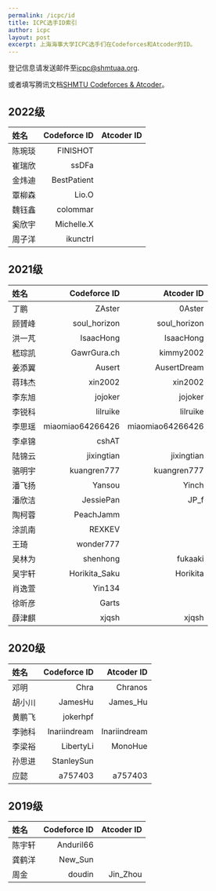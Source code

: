 ```yaml
---
permalink: /icpc/id
title: ICPC选手ID索引
author: icpc
layout: post
excerpt: 上海海事大学ICPC选手们在Codeforces和Atcoder的ID。
---
```


登记信息请发送邮件至[icpc@shmtuaa.org](mailto:icpc@shmtuaa.org).

或者填写腾讯文档[SHMTU Codeforces & Atcoder](https://docs.qq.com/sheet/DUlBLV295UHJ6Zkhq?tab=BB08J2)。

## 2022级

| 姓名  | Codeforce ID | Atcoder ID |
|:----|-------------:|-----------:|
| 陈琬琰 |     FINISHOT ||
| 崔瑞欣 |        ssDFa ||
| 金炜迪 |  BestPatient ||
| 覃柳森 |        Lio.O ||
| 魏钰鑫 |     colommar ||
| 奚欣宇 |   Michelle.X ||
| 周子洋 |     ikunctrl ||

## 2021级

| 姓名  |       Codeforce ID |       Atcoder ID |
|:----|-------------------:|-----------------:|
| 丁鹏	 |             ZAster |           0Aster |
| 顾贇峰 |       soul_horizon |     soul_horizon |
| 洪一芃 |         	IsaacHong |        IsaacHong |
| 嵇琮凯 |        GawrGura.ch |        kimmy2002 |
| 姜添翼 |             Ausert |      AusertDream |
| 蒋玮杰 |            xin2002 |          xin2002 |
| 李东旭 |            jojoker |          jojoker |
| 李锐科 |           lilruike |         lilruike |
| 李思瑶 |   miaomiao64266426 | miaomiao64266426 |
| 李卓锦 |              cshAT ||
| 陆锦云 |         jixingtian |       jixingtian |
| 骆明宇 |        kuangren777 |      kuangren777 |
| 潘飞扬 |             Yansou |            Yinch |
| 潘欣洁 |          JessiePan |            	JP_f |
| 陶柯蓉 |          PeachJamm ||
| 涂凯南 |             REXKEV ||
| 王琦	 |          wonder777 ||
| 吴林为 |           shenhong |          fukaaki |
| 吴宇轩 |      Horikita_Saku |         Horikita |
| 肖逸萱 |             Yin134 ||
| 徐昕彦 |              Garts ||
| 薛津麒 |              xjqsh |            xjqsh |

## 2020级

| 姓名  |  Codeforce ID |   Atcoder ID |
|:----|--------------:|-------------:|
| 邓明	 |          Chra |      Chranos |
| 胡小川 |       JamesHu |     James_Hu |
| 黄鹏飞 |      jokerhpf ||
| 李驰科 |  Inariindream | Inariindream |
| 李梁裕 |     LibertyLi |      MonoHue |
| 孙思进 |    StanleySun ||
| 应懿	 |       a757403 |      a757403 |

## 2019级

| 姓名  | Codeforce ID | Atcoder ID |
|:----|-------------:|-----------:|
| 陈宇轩 |    Anduril66 ||
| 龚鹤洋 |      New_Sun ||
| 周金	 |       doudin |   Jin_Zhou |
